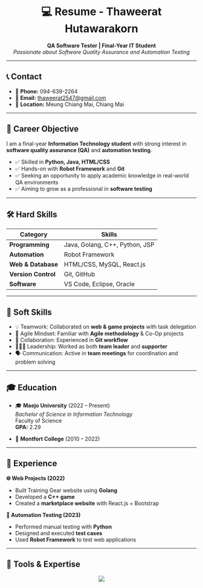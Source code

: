 <h1 align="center">💻 Resume - Thaweerat Hutawarakorn</h1>

<p align="center">
  <b>QA Software Tester | Final-Year IT Student</b><br>
  <i>Passionate about Software Quality Assurance and Automation Testing</i>
</p>

---

## 📞 Contact
- 📱 **Phone:** 094-639-2264  
- 📧 **Email:** [thaweerat2547@gmail.com](mailto:thaweerat2547@gmail.com)  
- 📍 **Location:** Meung Chiang Mai, Chiang Mai  

---

## 🎯 Career Objective
I am a final-year **Information Technology student** with strong interest in  
**software quality assurance (QA)** and **automation testing**.  

- ✅ Skilled in **Python, Java, HTML/CSS**  
- ✅ Hands-on with **Robot Framework** and **Git**  
- ✅ Seeking an opportunity to apply academic knowledge in real-world QA environments  
- ✅ Aiming to grow as a professional in **software testing**  

---

## 🛠 Hard Skills
| Category | Skills |
|----------|--------|
| **Programming** | Java, Golang, C++, Python, JSP |
| **Automation** | Robot Framework |
| **Web & Database** | HTML/CSS, MySQL, React.js |
| **Version Control** | Git, GitHub |
| **Software** | VS Code, Eclipse, Oracle |

---

## 🤝 Soft Skills
- 💡 Teamwork: Collaborated on **web & game projects** with task delegation  
- 📌 Agile Mindset: Familiar with **Agile methodology** & Co-Op projects  
- 🔄 Collaboration: Experienced in **Git workflow**  
- 🧑‍🤝‍🧑 Leadership: Worked as both **team leader** and **supporter**  
- 🗣 Communication: Active in **team meetings** for coordination and problem solving  

---

## 🎓 Education
- 🎓 **Maejo University** (2022 – Present)  
  *Bachelor of Science in Information Technology*  
  Faculty of Science  
  **GPA:** 2.29  

- 🏫 **Montfort College** (2010 – 2022)  

---

## 💼 Experience
**🌐 Web Projects (2022)**  
- Built Training Gear website using **Golang**  
- Developed a **C++ game**  
- Created a **marketplace website** with React.js + Bootstrap  

**🤖 Automation Testing (2023)**  
- Performed manual testing with **Python**  
- Designed and executed **test cases**  
- Used **Robot Framework** to test web applications  

---

## 🚀 Tools & Expertise
<p align="center">
  <img src="https://skillicons.dev/icons?i=java,go,cpp,python,html,css,react,mysql,git,vscode,eclipse" />
</p>
